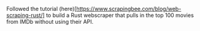 Followed the tutorial (here)[https://www.scrapingbee.com/blog/web-scraping-rust/] to build a Rust webscraper that pulls in the top 100 movies from IMDb 
without using their API.

